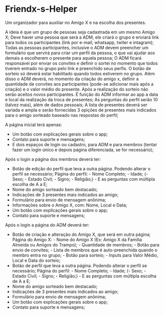 # Friendx-s-Helper
Um organizador para auxiliar no Amigo X e na escolha dos presentes.


A ideia é que um grupo de pessoas seja cadastrada em um mesmo Amigo X;
Deve haver uma pessoa que será a ADM, ele criará o grupo e enviará link para todos os participantes (link por e-mail, whatsapp, twiter e intagram);
Todas as pessoas participantes, inclusive o ADM devem preencher um formulário que servirá para criar um perfil da pessoa, o que vai ajudar aos demais a escolherem o presente para aquela pessoa;
O ADM ficará responsável por enviar os convites e definir o sortei no momento que todos tiverem entrado no grupo pelo link e preenchido seus perfis. O botão de sorteio só deverá estar habilitado quando todos estiverem no grupo. Além disso o ADM deverá, no momento da criação do amigo x, definir a quantidade de convites aos participantes (pode-se adicionar mais após a criação) e o valor médio do presente. Após a realização do sorteio não serão aceitos novos participantes. É função do ADM informar ao app a data e local da realização da troca de presentes;
As perguntas do perfil serão 10 (talvez mais), além de dados pessoais;
A lista de presentes deverá ser variada e ampla e serão fornecidas 3 opições de presentes mais indicados para o amigo sorteado baseado nas respostas do perfil;

A página inicial terá apenas:
- Um botão com explicações gerais sobre o app;
- Contato para suporte e mensagens;
- E dois espaços de login ou cadastro, para ADM e para membros (tentar fazer um login único e depois página diferenciada, se for necessário);

Após o login a página dos membros deverá ter:
- Botão de edição do perfil que leva a outra página. Podendo alterar o perfil se necessário;
    Página do perfil:
      - Nome Completo;
      - Idade;
      (- Sexo;
      - Estado Civil;
      - Signo;
      - Religião;)
      - E as perguntas com múltipla escolha de A a E;
- Nome do amigo sorteado bem destacado;
- Indicações de 3 presentes mais indicados ao amigo;
- Formulário para envio de mensagem anônima;
- Informações sobre o Amigo X, com: Nome, Local e Data;
- Um botão com explicações gerais sobre o app;
- Contato para suporte e mensagens;

Após o login a página do ADM deverá ter:
- Botão de criação e alteração do Amigo X, que será em outra página;
    Página do Amigo X:
      - Nome do Amigo X (Ex: Amigo X da Família Almeida ou Amigos do Trampo);
      - Quantidade de membros;
      - Botão para envio de convites;
      - Lista de membros que é auto-preenchida quando o membro entra no grupo;
      - Botão para sorteio;
      - Inputs para Valor Médio, Local e Data do sorteio;
- Botão de perfil que leva a outra página. Podendo alterar o perfil se necessário;
    Página do perfil:
      - Nome Completo;
      - Idade;
      (- Sexo;
      - Estado Civil;
      - Signo;
      - Religião;)
      - E as perguntas com múltipla escolha de A a E;
- Nome do amigo sorteado bem destacado;
- Indicações de 3 presentes mais indicados ao amigo;
- Formulário para envio de mensagem anônima;
- Um botão com explicações gerais sobre o app;
- Contato para suporte e mensagens;

